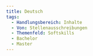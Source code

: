```yaml
---
title: Deutsch
tags:
  - Handlungsbereich: Inhalte
  - Von: Stellenausschreibungen
  - Themenfeld: Softskills
  - Bachelor
  - Master
---
```

